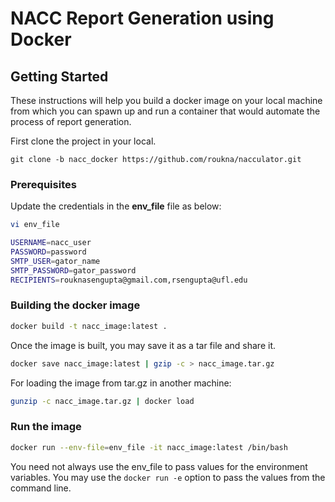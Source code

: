 
# NACC Report Generation using Docker

## Getting Started

These instructions will help you build a docker image on your local machine from which you can spawn up and run a container that would automate the process of report generation.

First clone the project in your local.

```
git clone -b nacc_docker https://github.com/roukna/nacculator.git
```

### Prerequisites

Update the credentials in the **env_file** file as below:
```bash
vi env_file
```
```bash
USERNAME=nacc_user
PASSWORD=password
SMTP_USER=gator_name
SMTP_PASSWORD=gator_password
RECIPIENTS=rouknasengupta@gmail.com,rsengupta@ufl.edu
```

### Building the docker image

```bash
docker build -t nacc_image:latest .
```
Once the image is built, you may save it as a tar file and share it.

```bash
docker save nacc_image:latest | gzip -c > nacc_image.tar.gz
```
For loading the image from tar.gz in another machine:

```bash
gunzip -c nacc_image.tar.gz | docker load
```

### Run the image
```bash
docker run --env-file=env_file -it nacc_image:latest /bin/bash
```
You need not always use the env_file to pass values for the environment variables. You may use the ``docker run -e`` option to pass the values from the command line.
